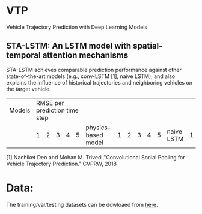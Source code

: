 # VTP
Vehicle Trajectory Prediction with Deep Learning Models


## STA-LSTM: An LSTM model with spatial-temporal attention mechanisms
STA-LSTM achieves comparable prediction performance against other state-of-the-art models (e.g., conv-LSTM [1], naive LSTM), and also explains the influence of historical trajectories and neighboring vehicles on the target vehicle.

<table>
<tr>
<td colspan=1>Models <td colspan=5>RMSE per prediction time step
<tr>
<td colspan=1> <td colspan=1>1 <td colspan=1>2<td colspan=1>3 <td colspan=1>4 <td colspan=1>5

<td colspan=1>physics-based model <td colspan=1>1 <td colspan=1>2<td colspan=1>3 <td colspan=1>4 <td colspan=1>5
<td colspan=1>naive LSTM <td colspan=1>1 <td colspan=1>2<td colspan=1>3 <td colspan=1>4 <td colspan=1>5
<td colspan=1>SA-LSTM <td colspan=1>1 <td colspan=1>2<td colspan=1>3 <td colspan=1>4 <td colspan=1>5
<td colspan=1>CS-LSTM <td colspan=1>1 <td colspan=1>2<td colspan=1>3 <td colspan=1>4 <td colspan=1>5
<td colspan=1>STA-LSTM <td colspan=1>1 <td colspan=1>2<td colspan=1>3 <td colspan=1>4 <td colspan=1>5

</table>



[1] Nachiket Deo and Mohan M. Trivedi,"Convolutional Social Pooling for Vehicle Trajectory Prediction." CVPRW, 2018

# Data:
The training/val/testing datasets can be dowloaed from [here](https://drive.google.com/open?id=1dFMpX8HeCradMaCh4h0bD60h8k3M65Fw).



